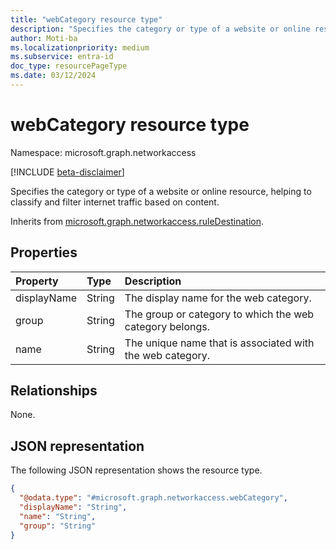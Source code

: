 ```yaml
---
title: "webCategory resource type"
description: "Specifies the category or type of a website or online resource, helping to classify and filter internet traffic based on content."
author: Moti-ba
ms.localizationpriority: medium
ms.subservice: entra-id
doc_type: resourcePageType
ms.date: 03/12/2024
---
```


# webCategory resource type

Namespace: microsoft.graph.networkaccess

[!INCLUDE [beta-disclaimer](../../includes/beta-disclaimer.md)]

Specifies the category or type of a website or online resource, helping to classify and filter internet traffic based on content.


Inherits from [microsoft.graph.networkaccess.ruleDestination](../resources/networkaccess-ruledestination.md).

## Properties
|Property|Type|Description|
|:---|:---|:---|
|displayName|String|The display name for the web category.|
|group|String|The group or category to which the web category belongs.|
|name|String|The unique name that is associated with the web category.|

## Relationships
None.

## JSON representation
The following JSON representation shows the resource type.
<!-- {
  "blockType": "resource",
  "@odata.type": "microsoft.graph.networkaccess.webCategory"
}
-->
``` json
{
  "@odata.type": "#microsoft.graph.networkaccess.webCategory",
  "displayName": "String",
  "name": "String",
  "group": "String"
}
```

